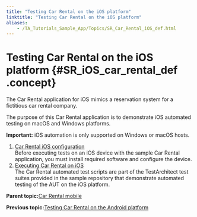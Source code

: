 ```yaml
--- 
title: "Testing Car Rental on the iOS platform"
linktitle: "Testing Car Rental on the iOS platform"
aliases: 
    - /TA_Tutorials_Sample_App/Topics/SR_Car_Rental_iOS_def.html
---
```

# Testing Car Rental on the iOS platform {#SR_iOS_car_rental_def .concept}

The Car Rental application for iOS mimics a reservation system for a fictitious car rental company.

The purpose of this Car Rental application is to demonstrate iOS automated testing on macOS and Windows platforms.

**Important:** iOS automation is only supported on Windows or macOS hosts.

1.  [Car Rental iOS configuration](../../TA_Tutorials_Sample_App/Topics/SR_iOS_configuration_def.html)  
Before executing tests on an iOS device with the sample Car Rental application, you must install required software and configure the device.
2.  [Executing Car Rental on iOS](../../TA_Tutorials_Sample_App/Topics/SR_Executing_Car_Rental_iOS.html)  
The Car Rental automated test scripts are part of the TestArchitect test suites provided in the sample repository that demonstrate automated testing of the AUT on the iOS platform.

**Parent topic:**[Car Rental mobile](../../TA_Tutorials_Sample_App/Topics/SR_Car_Rental_mobile_def.html)

**Previous topic:**[Testing Car Rental on the Android platform](../../TA_Tutorials_Sample_App/Topics/SR_Car_Rental_Android_def.html)

